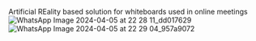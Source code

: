 Artificial REality based solution for whiteboards used in online meetings 
![WhatsApp Image 2024-04-05 at 22 28 11_dd017629](https://github.com/atharva2119/Air-Canvas/assets/117750591/0fa78279-56c5-4aef-8602-2a49aeed6081)
![WhatsApp Image 2024-04-05 at 22 29 04_957a9072](https://github.com/atharva2119/Air-Canvas/assets/117750591/3e01164d-09c1-4408-88a7-babf5e940e0e)
